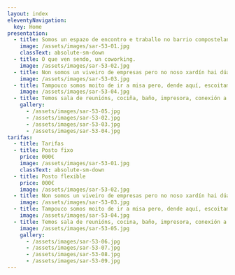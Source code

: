 ```yaml
---
layout: index
eleventyNavigation:
  key: Home
presentation:
  - title: Somos un espazo de encontro e traballo no barrio compostelano de Sar.
    image: /assets/images/sar-53-01.jpg
    classText: absolute-sm-down
  - title: O que ven sendo, un coworking.
    image: /assets/images/sar-53-02.jpg
  - title: Non somos un viveiro de empresas pero no noso xardín hai dúas árbores e temos intención de facer unha pequena horta.
    image: /assets/images/sar-53-03.jpg
  - title: Tampouco somos moito de ir a misa pero, dende aquí, escoitamos perfectamente as badaladas da Colexiata. 
    image: /assets/images/sar-53-04.jpg
  - title: Temos sala de reunións, cociña, baño, impresora, conexión a internet, etc… 
    gallery:
      - /assets/images/sar-53-05.jpg
      - /assets/images/sar-53-02.jpg
      - /assets/images/sar-53-03.jpg
      - /assets/images/sar-53-04.jpg
tarifas:
  - title: Tarifas
  - title: Posto fixo
    price: 000€
    image: /assets/images/sar-53-01.jpg
    classText: absolute-sm-down
  - title: Posto flexible
    price: 000€
    image: /assets/images/sar-53-02.jpg
  - title: Non somos un viveiro de empresas pero no noso xardín hai dúas árbores e temos intención de facer unha pequena horta.
    image: /assets/images/sar-53-03.jpg
  - title: Tampouco somos moito de ir a misa pero, dende aquí, escoitamos perfectamente as badaladas da Colexiata. 
    image: /assets/images/sar-53-04.jpg
  - title: Temos sala de reunións, cocina, baño, impresora, conexión a internet, etc… 
    image: /assets/images/sar-53-05.jpg
    gallery:
      - /assets/images/sar-53-06.jpg
      - /assets/images/sar-53-07.jpg
      - /assets/images/sar-53-08.jpg
      - /assets/images/sar-53-09.jpg
---
```

